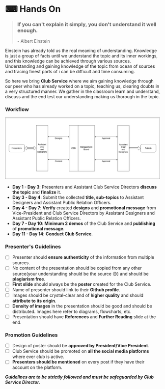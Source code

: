 # ⌨ Hands On

> ### If you can't explain it simply, you don't understand it well enough.
>
> \- Albert Einstein

Einstein has already told us the real meaning of understanding. Knowledge is just a group of facts until we understand the topic and its inner workings, and this knowledge can be achieved through various sources. Understanding and gaining knowledge of the topic from ocean of sources and tracing finest parts of i can be difficult and time consuming.&#x20;

So here we bring **Club Service** where we aim gaining knowledge through our peer who has already worked on a topic, teaching us, clearing doubts in a very structured manner. We gather in the classroom learn and understand, discuss and the end test our understanding making us thorough in the topic.

### Workflow

![](../.gitbook/assets/club-service.png)

* **Day 1 - Day 3**: Presenters and Assistant Club Service Directors **discuss the topic** and **finalize** it.
* **Day 3 - Day 4**: Submit the collected **title, sub-topics** to Assistant Designers and Assistant Public Relation Officers.
* **Day 4 - Day 7**: **Verify** created **designs** and **promotional message** from Vice-President and Club Service Directors by Assistant Designers and Assistant Public Relation Officers.
* **Day 7 - Day 10**: **Minimum 2 demos** of the Club Service and **publishing** of **promotional message**.
* **Day 11 - Day 14**: **Conduct Club Service**.&#x20;

### Presenter's Guidelines

* [ ] Presenter should **ensure authenticity** of the information from multiple sources.
* [ ] No content of the presentation should be copied from any other source(your understanding should be the source 😊) and should be **plagiarism free**.
* [ ] **First slide** should always be the **poster** created for the Club Service.
* [ ] Name of presenter should link to their **Github profile**.
* [ ] Images should be crystal-clear and of **higher quality** and should **attribute to its origin**.
* [ ] **Density of images** in the presentation should be good and should be distributed. Images here refer to diagrams, flowcharts, etc.
* [ ] Presentation should have **References** and **Further Reading** slide at the end.

### Promotion Guidelines

* [ ] Design of poster should be **approved by President/Vice President**.
* [ ] Club Service should be promoted on **all the social media platforms** where ever club is active.
* [ ] **Presenters should be mentioned** on every post if they have their account on the platform.

_**Guidelines are to be strictly followed and must be safeguarded by Club Service Director.**_
